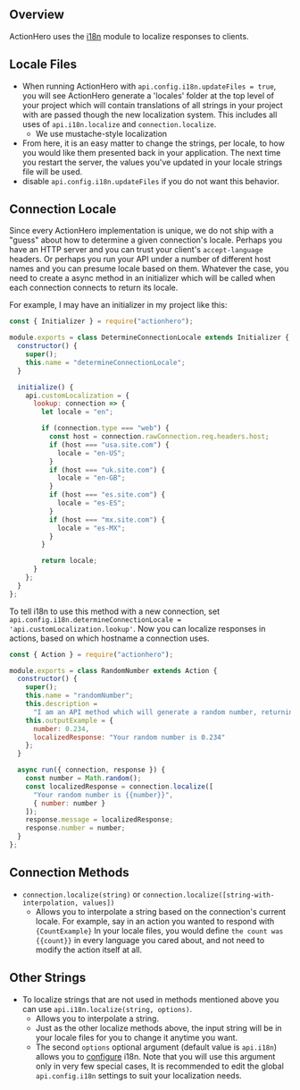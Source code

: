 ## Overview

ActionHero uses the [i18n](https://github.com/mashpie/i18n-node) module to localize responses to clients.

## Locale Files

- When running ActionHero with `api.config.i18n.updateFiles = true`, you will see ActionHero generate a 'locales' folder at the top level of your project which will contain translations of all strings in your project with are passed though the new localization system. This includes all uses of `api.i18n.localize` and `connection.localize`.
  - We use mustache-style localization
- From here, it is an easy matter to change the strings, per locale, to how you would like them presented back in your application. The next time you restart the server, the values you've updated in your locale strings file will be used.
- disable `api.config.i18n.updateFiles` if you do not want this behavior.

## Connection Locale

Since every ActionHero implementation is unique, we do not ship with a "guess" about how to determine a given connection's locale. Perhaps you have an HTTP server and you can trust your client's `accept-language` headers. Or perhaps you run your API under a number of different host names and you can presume locale based on them. Whatever the case, you need to create a async method in an initializer which will be called when each connection connects to return its locale.

For example, I may have an initializer in my project like this:

```js
const { Initializer } = require("actionhero");

module.exports = class DetermineConnectionLocale extends Initializer {
  constructor() {
    super();
    this.name = "determineConnectionLocale";
  }

  initialize() {
    api.customLocalization = {
      lookup: connection => {
        let locale = "en";

        if (connection.type === "web") {
          const host = connection.rawConnection.req.headers.host;
          if (host === "usa.site.com") {
            locale = "en-US";
          }
          if (host === "uk.site.com") {
            locale = "en-GB";
          }
          if (host === "es.site.com") {
            locale = "es-ES";
          }
          if (host === "mx.site.com") {
            locale = "es-MX";
          }
        }

        return locale;
      }
    };
  }
};
```

To tell i18n to use this method with a new connection, set `api.config.i18n.determineConnectionLocale = 'api.customLocalization.lookup'`. Now you can localize responses in actions, based on which hostname a connection uses.

```js
const { Action } = require("actionhero");

module.exports = class RandomNumber extends Action {
  constructor() {
    super();
    this.name = "randomNumber";
    this.description =
      "I am an API method which will generate a random number, returning both the number and a localized string";
    this.outputExample = {
      number: 0.234,
      localizedResponse: "Your random number is 0.234"
    };
  }

  async run({ connection, response }) {
    const number = Math.random();
    const localizedResponse = connection.localize([
      "Your random number is {{number}}",
      { number: number }
    ]);
    response.message = localizedResponse;
    response.number = number;
  }
};
```

## Connection Methods

- `connection.localize(string)` or `connection.localize([string-with-interpolation, values])`
  - Allows you to interpolate a string based on the connection's current locale. For example, say in an action you wanted to respond with `{CountExample}` In your locale files, you would define `the count was {{count}}` in every language you cared about, and not need to modify the action itself at all.

## Other Strings

- To localize strings that are not used in methods mentioned above you can use `api.i18n.localize(string, options)`.
  - Allows you to interpolate a string.
  - Just as the other localize methods above, the input string will be in your locale files for you to change it anytime you want.
  - The second `options` optional argument (default value is `api.i18n`) allows you to [configure](https://github.com/mashpie/i18n-node#list-of-all-configuration-options) i18n. Note that you will use this argument only in very few special cases, It is recommended to edit the global `api.config.i18n` settings to suit your localization needs.

